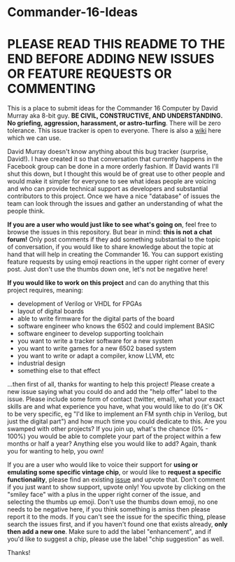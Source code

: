 # Commander-16-Ideas

# PLEASE READ THIS README TO THE END BEFORE ADDING NEW ISSUES OR FEATURE REQUESTS OR COMMENTING

This is a place to submit ideas for the Commander 16 Computer by David Murray
aka 8-bit guy. **BE CIVIL, CONSTRUCTIVE, AND UNDERSTANDING. No griefing,
aggression, harassment, or astro-turfing**. There will be zero tolerance. This
issue tracker is open to everyone. There is also a [wiki] here which we can
use.

David Murray doesn't know anything about this bug tracker (surprise, David!). I
have created it so that conversation that currently happens in the Facebook
group can be done in a more orderly fashion. If David wants I'll shut this
down, but I thought this would be of great use to other people and would make
it simpler for everyone to see what ideas people are voicing and who can
provide technical support as developers and substantial contributors to this
project. Once we have a nice "database" of issues the team can look through the
issues and gather an understanding of what the people think.

**If you are a user who would just like to see what's going on**, feel free to
browse the issues in this repository. But bear in mind: **this is not a chat
forum!** Only post comments if they add something substantial to the topic of
conversation, if you would like to share knowledge about the topic at hand that
will help in creating the Commander 16. You can support existing feature
requests by using emoji reactions in the upper right corner of every post. Just
don't use the thumbs down one, let's not be negative here!

**If you would like to work on this project** and can do anything that this
project requires, meaning:
- development of Verilog or VHDL for FPGAs
- layout of digital boards
- able to write firmware for the digital parts of the board
- software engineer who knows the 6502 and could implement BASIC
- software engineer to develop supporting toolchain
- you want to write a tracker software for a new system
- you want to write games for a new 6502 based system
- you want to write or adapt a compiler, know LLVM, etc
- industrial design
- something else to that effect

...then first of all, thanks for wanting to help this project! Please create a
new issue saying what you could do and add  the "help offer" label to the
issue. Please include some form of contact (twitter, email), what your exact
skills are and what experience you have, what you would like to do (it's OK to
be very specific, eg "I'd like to implement an FM synth chip in Verilog, but
just the digital part") and how much time you could dedicate to this. Are you
swamped with other projects? If you join up, what's the chance (0% - 100%) you
would be able to complete your part of the project within a few months or half
a year? Anything else you would like to add? Again, thank you for wanting to
help, you own!

If you are a user who would like to voice their support for **using or emulating
some specific vintage chip**, or would like to **request a specific
functionality**, please find an existing [issue][issues] and upvote that. Don't
comment if you just want to show support, upvote only! You upvote by clicking
on the "smiley face" with a plus in the upper right corner of the issue, and
selecting the thumbs up emoji. Don't use the thumbs down emoji, no one needs to
be negative here, if you think something is amiss then please report it to the
mods. If you can't see the issue for the specific thing, please search the
issues first, and if you haven't found one that exists already, **only then add
a new one**. Make sure to add the label "enhancement", and if you'd like to
suggest a chip, please use the label "chip suggestion" as well.

Thanks!

[issues]: https://github.com/cheater/Commander-16-Ideas/issues
[wiki]: https://github.com/cheater/Commander-16-Ideas/wiki
